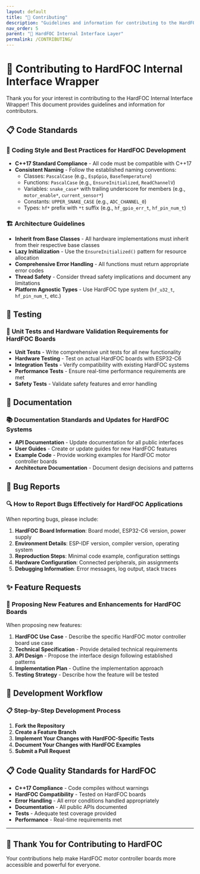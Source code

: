 ```yaml
---
layout: default
title: "🤝 Contributing"
description: "Guidelines and information for contributing to the HardFOC Internal Interface Wrapper"
nav_order: 5
parent: "🔧 HardFOC Internal Interface Layer"
permalink: /CONTRIBUTING/
---
```


# 🤝 Contributing to HardFOC Internal Interface Wrapper

Thank you for your interest in contributing to the HardFOC Internal
Interface Wrapper! This document provides guidelines and information for
contributors.

## 📋 **Code Standards**

### 🎯 **Coding Style and Best Practices for HardFOC Development**

- **C++17 Standard Compliance** - All code must be compatible with C++17
- **Consistent Naming** - Follow the established naming conventions:
  - Classes: `PascalCase` (e.g., `EspGpio`, `BaseTemperature`)
  - Functions: `PascalCase` (e.g., `EnsureInitialized`, `ReadChannelV`)
  - Variables: `snake_case*` with trailing underscore for members (e.g., `motor_enable*`, `current_sensor*`)
  - Constants: `UPPER_SNAKE_CASE` (e.g., `ADC_CHANNEL_0`)
  - Types: `hf*` prefix with `*t` suffix (e.g., `hf_gpio_err_t`, `hf_pin_num_t`)

### 🏗️ **Architecture Guidelines**

- **Inherit from Base Classes** - All hardware implementations must
  inherit from their respective base classes
- **Lazy Initialization** - Use the `EnsureInitialized()` pattern for
  resource allocation
- **Comprehensive Error Handling** - All functions must return
  appropriate error codes
- **Thread Safety** - Consider thread safety implications and document
  any limitations
- **Platform Agnostic Types** - Use HardFOC type system
  (`hf_u32_t`, `hf_pin_num_t`, etc.)

## 🧪 **Testing**

### 🔧 **Unit Tests and Hardware Validation Requirements for HardFOC Boards**

- **Unit Tests** - Write comprehensive unit tests for all new functionality
- **Hardware Testing** - Test on actual HardFOC boards with ESP32-C6
- **Integration Tests** - Verify compatibility with existing HardFOC systems
- **Performance Tests** - Ensure real-time performance requirements are met
- **Safety Tests** - Validate safety features and error handling

## 📖 **Documentation**

### 📚 **Documentation Standards and Updates for HardFOC Systems**

- **API Documentation** - Update documentation for all public interfaces
- **User Guides** - Create or update guides for new HardFOC features
- **Example Code** - Provide working examples for HardFOC motor controller boards
- **Architecture Documentation** - Document design decisions and patterns

## 🐛 **Bug Reports**

### 🔍 **How to Report Bugs Effectively for HardFOC Applications**

When reporting bugs, please include:

1. **HardFOC Board Information**: Board model, ESP32-C6 version, power supply
2. **Environment Details**: ESP-IDF version, compiler version, operating system
3. **Reproduction Steps**: Minimal code example, configuration settings
4. **Hardware Configuration**: Connected peripherals, pin assignments
5. **Debugging Information**: Error messages, log output, stack traces

## ✨ **Feature Requests**

### 🚀 **Proposing New Features and Enhancements for HardFOC Boards**

When proposing new features:

1. **HardFOC Use Case** - Describe the specific HardFOC motor
   controller board use case
2. **Technical Specification** - Provide detailed technical requirements
3. **API Design** - Propose the interface design following established patterns
4. **Implementation Plan** - Outline the implementation approach
5. **Testing Strategy** - Describe how the feature will be tested

## 🔄 **Development Workflow**

### 📋 **Step-by-Step Development Process**

1. **Fork the Repository**
2. **Create a Feature Branch**
3. **Implement Your Changes with HardFOC-Specific Tests**
4. **Document Your Changes with HardFOC Examples**
5. **Submit a Pull Request**

## 📋 **Code Quality Standards for HardFOC**

- **C++17 Compliance** - Code compiles without warnings
- **HardFOC Compatibility** - Tested on HardFOC boards
- **Error Handling** - All error conditions handled appropriately
- **Documentation** - All public APIs documented
- **Tests** - Adequate test coverage provided
- **Performance** - Real-time requirements met

---

## 🚀 Thank You for Contributing to HardFOC
Your contributions help make HardFOC motor controller boards more
accessible and powerful for everyone.